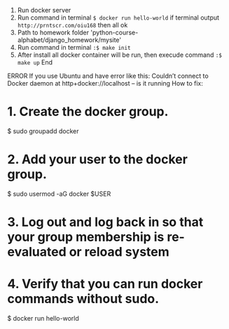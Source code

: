 1. Run docker server
2. Run command in terminal `$ docker run hello-world`
if terminal output
```http://prntscr.com/oiu168```
    then all ok
3. Path to homework folder 'python-course-alphabet/django_homework/mysite'
4. Run command in terminal `:$ make init`
5. After install all docker container will be run, then execude command `:$ make up`
   End

ERROR
If you use Ubuntu and have error like this: Couldn’t connect to Docker daemon at http+docker://localhost – is it running
How to fix: 
# 1. Create the docker group.
$ sudo groupadd docker

# 2. Add your user to the docker group.
$ sudo usermod -aG docker $USER

# 3. Log out and log back in so that your group membership is re-evaluated or reload system 

# 4. Verify that you can run docker commands without sudo.
$ docker run hello-world
